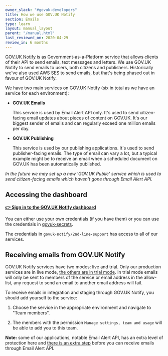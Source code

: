 ```yaml
---
owner_slack: "#govuk-developers"
title: How we use GOV.UK Notify
section: Emails
type: learn
layout: manual_layout
parent: "/manual.html"
last_reviewed_on: 2020-04-29
review_in: 6 months
---
```


[GOV.UK Notify][notify] is as Government-as-a-Platform service that allows
clients of their API to send emails, text messages and letters. We use GOV.UK
Notify to send emails to users, both citizens and publishers. Historically
we've also used AWS SES to send emails, but that's being phased out in favour
of GOV.UK Notify.

[notify]: https://www.notifications.service.gov.uk/

We have two main services on GOV.UK Notify (six in total as we have an service
for each environment):

- **GOV.UK Emails**

  This service is used by Email Alert API only. It's used to send citizen-facing
  email updates about pieces of content on GOV.UK. It's our biggest sender of
  emails and can regularly exceed one million emails per day.

- **GOV.UK Publishing**

  This service is used by our publishing applications. It's used to send
  publisher-facing emails. The type of email can vary a lot, but a typical
  example might be to receive an email when a scheduled document on GOV.UK has
  been automatically published.

_In the future we may set up a new 'GOV.UK Public' service which is used to
send citizen-facing emails which haven't gone through Email Alert API._

## Accessing the dashboard

**[👉 Sign in to the GOV.UK Notify dashboard](https://www.notifications.service.gov.uk/sign-in)**

You can either use your own credentials (if you have them) or you can use the
credentials in [govuk-secrets].

[govuk-secrets]: https://github.com/alphagov/govuk-secrets

The credentials in `govuk-notify/2nd-line-support` has access to all of our
services.

## Receiving emails from GOV.UK Notify

GOV.UK Notify services have two modes: live and trial. Only our production
services are in live mode, [the others are in trial mode][trial-mode]. In trial
mode emails will only be sent to members of the service or email address in the
allow-list, any request to send an email to another email address will fail.

[trial-mode]: https://www.notifications.service.gov.uk/using-notify/trial-mode

To receive emails in integration and staging through GOV.UK Notify, you should
add yourself to the service:

1. Choose the service in the appropriate environment and navigate to
   "Team members".

2. The members with the permission `Manage settings, team and usage` will be
   able to add you to this team.

**Note:** some of our applications, notable Email Alert API, has an extra level
of protection here and [there is an extra step][email-alert-api-receive-emails]
before you can receive emails through Email Alert API.

[email-alert-api-receive-emails]: /manual/receiving-emails-from-email-alert-api-in-integration-and-staging.html
